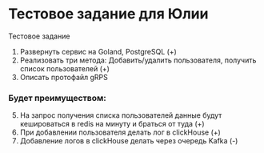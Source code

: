 # Тестовое задание для Юлии
Тестовое задание 
1. Развернуть сервис на Goland, PostgreSQL (+)
2. Реализовать три метода: Добавить/удалить пользователя, получить список пользователей (+)
3. Описать протофайл gRPS
### Будет преимуществом:
5. На запрос получения списка пользователей данные будут кешироваться в redis на минуту и браться от туда (+)
6. При добавлении пользователя делать лог в clickHouse (+)
7. Добавление логов в clickHouse делать через очередь Kafka (-)
